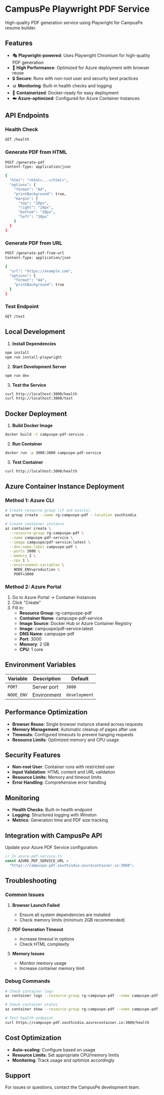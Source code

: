# CampusPe Playwright PDF Service

High-quality PDF generation service using Playwright for CampusPe resume builder.

## Features

- 🎭 **Playwright-powered**: Uses Playwright Chromium for high-quality PDF generation
- 🚀 **High Performance**: Optimized for Azure deployment with browser reuse
- 🔒 **Secure**: Runs with non-root user and security best practices
- 📊 **Monitoring**: Built-in health checks and logging
- 🐳 **Containerized**: Docker-ready for easy deployment
- ☁️ **Azure-optimized**: Configured for Azure Container Instances

## API Endpoints

### Health Check

```bash
GET /health
```

### Generate PDF from HTML

```bash
POST /generate-pdf
Content-Type: application/json

{
  "html": "<html>...</html>",
  "options": {
    "format": "A4",
    "printBackground": true,
    "margin": {
      "top": "20px",
      "right": "20px",
      "bottom": "20px",
      "left": "20px"
    }
  }
}
```

### Generate PDF from URL

```bash
POST /generate-pdf-from-url
Content-Type: application/json

{
  "url": "https://example.com",
  "options": {
    "format": "A4",
    "printBackground": true
  }
}
```

### Test Endpoint

```bash
GET /test
```

## Local Development

1. **Install Dependencies**

```bash
npm install
npm run install-playwright
```

2. **Start Development Server**

```bash
npm run dev
```

3. **Test the Service**

```bash
curl http://localhost:3000/health
curl http://localhost:3000/test
```

## Docker Deployment

1. **Build Docker Image**

```bash
docker build -t campuspe-pdf-service .
```

2. **Run Container**

```bash
docker run -p 3000:3000 campuspe-pdf-service
```

3. **Test Container**

```bash
curl http://localhost:3000/health
```

## Azure Container Instance Deployment

### Method 1: Azure CLI

```bash
# Create resource group (if not exists)
az group create --name rg-campuspe-pdf --location southindia

# Create container instance
az container create \
  --resource-group rg-campuspe-pdf \
  --name campuspe-pdf-service \
  --image campuspe/pdf-service:latest \
  --dns-name-label campuspe-pdf \
  --ports 3000 \
  --memory 2 \
  --cpu 1 \
  --environment-variables \
    NODE_ENV=production \
    PORT=3000
```

### Method 2: Azure Portal

1. Go to Azure Portal → Container Instances
2. Click "Create"
3. Fill in:
   - **Resource Group**: rg-campuspe-pdf
   - **Container Name**: campuspe-pdf-service
   - **Image Source**: Docker Hub or Azure Container Registry
   - **Image**: campuspe/pdf-service:latest
   - **DNS Name**: campuspe-pdf
   - **Port**: 3000
   - **Memory**: 2 GB
   - **CPU**: 1 core

## Environment Variables

| Variable   | Description | Default       |
| ---------- | ----------- | ------------- |
| `PORT`     | Server port | `3000`        |
| `NODE_ENV` | Environment | `development` |

## Performance Optimization

- **Browser Reuse**: Single browser instance shared across requests
- **Memory Management**: Automatic cleanup of pages after use
- **Timeouts**: Configured timeouts to prevent hanging requests
- **Resource Limits**: Optimized memory and CPU usage

## Security Features

- **Non-root User**: Container runs with restricted user
- **Input Validation**: HTML content and URL validation
- **Resource Limits**: Memory and timeout limits
- **Error Handling**: Comprehensive error handling

## Monitoring

- **Health Checks**: Built-in health endpoint
- **Logging**: Structured logging with Winston
- **Metrics**: Generation time and PDF size tracking

## Integration with CampusPe API

Update your Azure PDF Service configuration:

```typescript
// In azure-pdf-service.ts
const AZURE_PDF_SERVICE_URL =
  "https://campuspe-pdf.southindia.azurecontainer.io:3000";
```

## Troubleshooting

### Common Issues

1. **Browser Launch Failed**

   - Ensure all system dependencies are installed
   - Check memory limits (minimum 2GB recommended)

2. **PDF Generation Timeout**

   - Increase timeout in options
   - Check HTML complexity

3. **Memory Issues**
   - Monitor memory usage
   - Increase container memory limit

### Debug Commands

```bash
# Check container logs
az container logs --resource-group rg-campuspe-pdf --name campuspe-pdf-service

# Check container status
az container show --resource-group rg-campuspe-pdf --name campuspe-pdf-service

# Test health endpoint
curl https://campuspe-pdf.southindia.azurecontainer.io:3000/health
```

## Cost Optimization

- **Auto-scaling**: Configure based on usage
- **Resource Limits**: Set appropriate CPU/memory limits
- **Monitoring**: Track usage and optimize accordingly

## Support

For issues or questions, contact the CampusPe development team.
